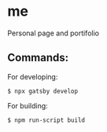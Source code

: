 # me
Personal page and portifolio

## Commands:

For developing:

```
$ npx gatsby develop
```

For building:

```
$ npm run-script build
```